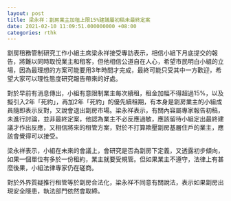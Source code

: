 ```yaml
---
layout: post
title: 梁永祥：劏房業主加租上限15%建議屬初稿未最終定案
date: 2021-02-10 11:09:51.000000000 +08:00
categories: rthk
---
```


劏房租務管制研究工作小組主席梁永祥接受專訪表示，相信小組下月底提交的報告，將難以同時取悅業主和租客，但他相信公道自在人心，希望市民明白小組的立場，因為最理想的方案可能要用3年時間才完成，最終可能只受其中一方歡迎，希望大家可以理性態度研究報告帶來的好處。

對於早前有消息傳出，小組有意限制業主每次續租，租金加幅不得超過15%，以及擬引入2年「死約」，再加2年「死約」的優先續租期，有本身是劏房業主的小組成員隨即表示反對，又說會退出劏房市場。梁永祥表示，有關內容屬專家報告初稿，未進行討論，並非最終定案，他認為業主不必反應過敏，應該留待小組定出最終建議才作出反應，又相信將來的租管方案，對於不打算欺壓劏房基層住戶的業主，應該會覺得可以接受。

梁永祥表示，小組在未來的會議上，會研究是否為劏房下定義，又透露初步傾向，如果一個單位有多於一份租約，業主就要受規管。但如果業主不遵守，法律上有甚麼後果，小組法律專家仍在磋商。

對於外界質疑推行租管等於劏房合法化，梁永祥不同意有關說法，表示如果劏房出現安全隱患，執法部門依然會取締。

